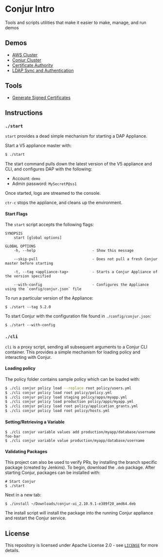 # Conjur Intro
Tools and scripts  utilities that make it easier to make, manage, and run demos

## Demos

- [AWS Cluster](demos/aws-cluster/README.md)
- [Conjur Cluster](demos/cluster/README.md)
- [Certificate Authority](demos/certificate-authority/mutual-tls/README.md)
- [LDAP Sync and Authentication](demos/ldap-integration/README.md)

## Tools
- [Generate Signed Certificates](tools/simple-certificates/)

## Instructions

### `./start`
`start` provides a dead simple mechanism for starting a DAP Appliance.

Start a V5 appliance master with:
```sh
$ ./start
```
The start command pulls down the latest version of the V5 appliance and CLI, and configures DAP with the following:
* Account: `demo`
* Admin password: `MySecretP@ss1`

Once started, logs are streamed to the console.

`ctr-c` stops the appliance, and cleans up the environment.

#### Start Flags

The `start` script accepts the following flags:
```
SYNOPSIS
    start [global options]

GLOBAL OPTIONS
    -h, --help                          - Show this message

    --skip-pull                         - Does not pull a fresh Conjur master before starting

    -t, --tag <appliance-tag>           - Starts a Conjur Appliance of the version specified

    --with-config                       - Configures the Appliance using the `config/conjur.json` file
```

To run a particular version of the Appliance:
```
$ ./start --tag 5.2.0
```

To start Conjur with the configuration file found in `./config/conjur.json`:
```
$ ./start --with-config
```

### `./cli`
`cli` is a proxy script, sending all subsequent arguments to a Conjur CLI container. This provides a simple mechanism for loading policy and interacting with Conjur.

#### Loading policy
The policy folder contains sample policy which can be loaded with:
```sh
$ ./cli conjur policy load --replace root policy/users.yml
$ ./cli conjur policy load root policy/policy.yml
$ ./cli conjur policy load staging policy/apps/myapp.yml
$ ./cli conjur policy load production policy/apps/myapp.yml
$ ./cli conjur policy load root policy/application_grants.yml
$ ./cli conjur policy load root policy/hosts.yml
```

#### Setting/Retrieving a Variable
```
$ ./cli conjur variable values add production/myapp/database/username foo-bar
$ ./cli conjur variable value production/myapp/database/username
```

#### Validating Packages
This project can also be used to verify PRs, by installing the branch specific package (created by Jenkins).  To begin, download the `.deb` package.  After starting Conjur, packages can be installed with:

```
# Start Conjur
$ ./start
```
Next in a new tab:

```
$ ./install ~/Downloads/conjur-ui_2.10.9.1-e389f20_amd64.deb
```
The install script will install the package into the running Conjur appliance and restart the Conjur service.

## License

This repository is licensed under Apache License 2.0 - see [`LICENSE`](LICENSE) for more details.
